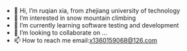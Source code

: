 - 👋 Hi, I’m ruqian xia, from zhejiang university of technology
- 👀 I’m interested in snow mountain climbing
- 🌱 I’m currently learning software testing and development
- 💞️ I’m looking to collaborate on ...
- 📫 How to reach me email:x1360159068@126.com

<!---
ZJUTxrq/ZJUTxrq is a ✨ special ✨ repository because its `README.md` (this file) appears on your GitHub profile.
You can click the Preview link to take a look at your changes.
--->
